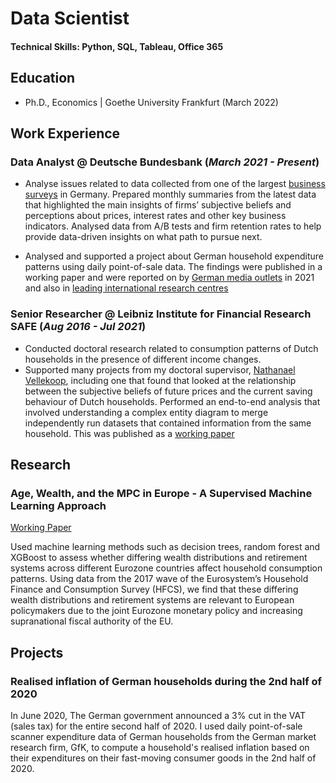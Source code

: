 
# Data Scientist

#### Technical Skills: Python, SQL, Tableau, Office 365

## Education
- Ph.D., Economics | Goethe University Frankfurt (March 2022)								       		

## Work Experience
### Data Analyst @ Deutsche Bundesbank (_March 2021 - Present_)

- Analyse issues related to data collected from one of the largest [business surveys](https://shorturl.at/xzSV1) in Germany. Prepared monthly summaries from the latest data that highlighted
the main insights of firms’ subjective beliefs and perceptions about prices, interest rates and other key business indicators. Analysed data from A/B tests and firm retention rates to help
provide data-driven insights on what path to pursue next. 

- Analysed and supported a project about German household expenditure patterns using daily point-of-sale data. The findings were published in a working paper and were reported on by [German media outlets](https://shorturl.at/kHJP2) in 2021 and also in [leading international research centres](https://shorturl.at/uARU6) 

### Senior Researcher @ Leibniz Institute for Financial Research SAFE (_Aug 2016 - Jul 2021_)
- Conducted doctoral research related to consumption patterns of Dutch households in the presence of different income changes. 
- Supported many projects from my doctoral supervisor, [Nathanael Vellekoop](https://www.nvellekoop.nl/), including one that found that looked at the relationship between the subjective beliefs of future
prices and the current saving behaviour of Dutch households. Performed an end-to-end analysis that involved understanding a complex entity diagram to merge independently run datasets that contained information from the same household. This was published as a [working paper](https://shorturl.at/cjT350)

## Research
### Age, Wealth, and the MPC in Europe - A Supervised Machine Learning Approach
[Working Paper](https://papers.ssrn.com/sol3/papers.cfm?abstract_id=4360002)

Used machine learning methods such as decision trees, random forest and XGBoost to assess whether differing wealth distributions and retirement systems across different Eurozone countries affect household consumption patterns. Using data from the 2017 wave of the Eurosystem’s Household Finance and Consumption Survey (HFCS), we find that these differing wealth distributions and retirement systems are relevant to European policymakers due to the joint Eurozone monetary policy and increasing supranational fiscal authority of the EU. 

## Projects

### Realised inflation of German households during the 2nd half of 2020

In June 2020, The German government announced a 3% cut in the VAT (sales tax) for the entire second half of 2020. I used daily point-of-sale scanner expenditure data of German households from the German market research firm, GfK, to compute a household's realised
inflation based on their expenditures on their fast-moving consumer goods in the 2nd half of 2020. 

